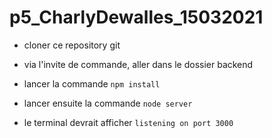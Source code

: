 # p5_CharlyDewalles_15032021

- cloner ce repository git 

- via l'invite de commande, aller dans le dossier backend

- lancer la commande `npm install`

- lancer ensuite la commande `node server`

- le terminal devrait afficher `listening on port 3000`
